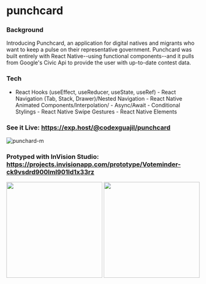# punchcard

### Background
Introducing Punchcard, an application for digital natives and migrants who want to keep a pulse on their representative government. Punchcard was built entirely with React Native--using functional components--and it pulls from Google's Civic Api to provide the user with up-to-date contest data.

### Tech
- React Hooks (useEffect, useReducer, useState, useRef)  - React Navigation (Tab, Stack, Drawer)/Nested Navigation  - React Native Animated Components/Interpolation/  - Async/Await  - Conditional Stylings  - React Native Swipe Gestures  - React Native Elements

### See it Live: https://exp.host/@codexguajil/punchcard

![punchard-m](https://user-images.githubusercontent.com/20582868/82388866-423a0e80-9a00-11ea-8fc8-e280160f6098.gif)

### Protyped with InVision Studio: https://projects.invisionapp.com/prototype/Voteminder-ck9vsdrd900lml901ld1x33rz

<img src="https://user-images.githubusercontent.com/20582868/82383817-36484f80-99f4-11ea-8e0d-955329e46a3d.gif" width="250" />
<img src="https://user-images.githubusercontent.com/20582868/82383848-4829f280-99f4-11ea-88a5-d6a66b8f8c20.gif" width="250" />

